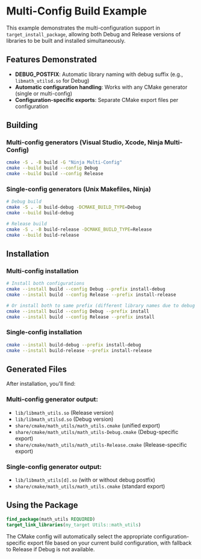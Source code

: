 # Multi-Config Build Example

This example demonstrates the multi-configuration support in `target_install_package`, allowing both Debug and Release versions of libraries to be built and installed simultaneously.

## Features Demonstrated

- **DEBUG_POSTFIX**: Automatic library naming with debug suffix (e.g., `libmath_utilsd.so` for Debug)
- **Automatic configuration handling**: Works with any CMake generator (single or multi-config)
- **Configuration-specific exports**: Separate CMake export files per configuration

## Building

### Multi-config generators (Visual Studio, Xcode, Ninja Multi-Config)

```bash
cmake -S . -B build -G "Ninja Multi-Config"
cmake --build build --config Debug
cmake --build build --config Release
```

### Single-config generators (Unix Makefiles, Ninja)

```bash
# Debug build
cmake -S . -B build-debug -DCMAKE_BUILD_TYPE=Debug
cmake --build build-debug

# Release build  
cmake -S . -B build-release -DCMAKE_BUILD_TYPE=Release
cmake --build build-release
```

## Installation

### Multi-config installation

```bash
# Install both configurations
cmake --install build --config Debug --prefix install-debug
cmake --install build --config Release --prefix install-release

# Or install both to same prefix (different library names due to debug postfix)
cmake --install build --config Debug --prefix install
cmake --install build --config Release --prefix install
```

### Single-config installation

```bash
cmake --install build-debug --prefix install-debug
cmake --install build-release --prefix install-release
```

## Generated Files

After installation, you'll find:

### Multi-config generator output:
- `lib/libmath_utils.so` (Release version)
- `lib/libmath_utilsd.so` (Debug version)
- `share/cmake/math_utils/math_utils.cmake` (unified export)
- `share/cmake/math_utils/math_utils-Debug.cmake` (Debug-specific export)
- `share/cmake/math_utils/math_utils-Release.cmake` (Release-specific export)

### Single-config generator output:
- `lib/libmath_utils[d].so` (with or without debug postfix)
- `share/cmake/math_utils/math_utils.cmake` (standard export)

## Using the Package

```cmake
find_package(math_utils REQUIRED)
target_link_libraries(my_target Utils::math_utils)
```

The CMake config will automatically select the appropriate configuration-specific export file based on your current build configuration, with fallback to Release if Debug is not available.